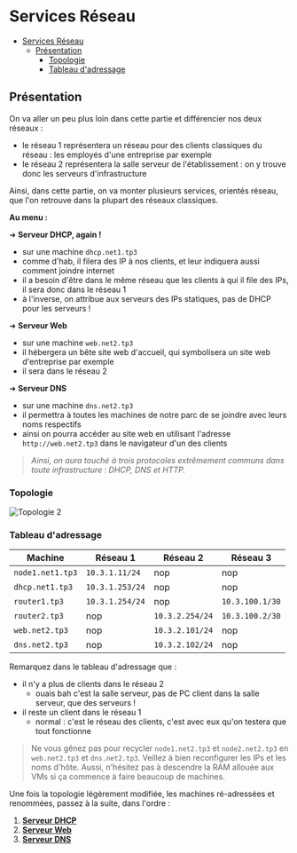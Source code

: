 # Services Réseau

- [Services Réseau](#services-réseau)
  - [Présentation](#présentation)
    - [Topologie](#topologie)
    - [Tableau d'adressage](#tableau-dadressage)

## Présentation

On va aller un peu plus loin dans cette partie et différencier nos deux réseaux :

- le réseau 1 représentera un réseau pour des clients classiques du réseau : les employés d'une entreprise par exemple
- le réseau 2 représentera la salle serveur de l'établissement : on y trouve donc les serveurs d'infrastructure

Ainsi, dans cette partie, on va monter plusieurs services, orientés réseau, que l'on retrouve dans la plupart des réseaux classiques.

**Au menu :**

➜ **Serveur DHCP, again !**

- sur une machine `dhcp.net1.tp3`
- comme d'hab, il filera des IP à nos clients, et leur indiquera aussi comment joindre internet
- il a besoin d'être dans le même réseau que les clients à qui il file des IPs, il sera donc dans le réseau 1
- à l'inverse, on attribue aux serveurs des IPs statiques, pas de DHCP pour les serveurs !

➜ **Serveur Web**

- sur une machine `web.net2.tp3`
- il hébergera un bête site web d'accueil, qui symbolisera un site web d'entreprise par exemple
- il sera dans le réseau 2

➜ **Serveur DNS**

- sur une machine `dns.net2.tp3`
- il permettra à toutes les machines de notre parc de se joindre avec leurs noms respectifs
- ainsi on pourra accéder au site web en utilisant l'adresse `http://web.net2.tp3` dans le navigateur d'un des clients

> *Ainsi, on aura touché à trois protocoles extrêmement communs dans toute infrastructure : DHCP, DNS et HTTP.*

### Topologie

![Topologie 2](./../img/topo2.png)

### Tableau d'adressage

| Machine          | Réseau 1        | Réseau 2        | Réseau 3        |
| ---------------- | --------------- | --------------- | --------------- |
| `node1.net1.tp3` | `10.3.1.11/24`  | nop             | nop             |
| `dhcp.net1.tp3`  | `10.3.1.253/24` | nop             | nop             |
| `router1.tp3`    | `10.3.1.254/24` | nop             | `10.3.100.1/30` |
| `router2.tp3`    | nop             | `10.3.2.254/24` | `10.3.100.2/30` |
| `web.net2.tp3`   | nop             | `10.3.2.101/24` | nop             |
| `dns.net2.tp3`   | nop             | `10.3.2.102/24` | nop             |

Remarquez dans le tableau d'adressage que :

- il n'y a plus de clients dans le réseau 2
  - ouais bah c'est la salle serveur, pas de PC client dans la salle serveur, que des serveurs !
- il reste un client dans le réseau 1
  - normal : c'est le réseau des clients, c'est avec eux qu'on testera que tout fonctionne

> Ne vous gênez pas pour recycler `node1.net2.tp3` et `node2.net2.tp3` en `web.net2.tp3` et `dns.net2.tp3`. Veillez à bien reconfigurer les IPs et les noms d'hôte. Aussi, n'hésitez pas à descendre la RAM allouée aux VMs si ça commence à faire beaucoup de machines.

Une fois la topologie légèrement modifiée, les machines ré-adressées et renommées, passez à la suite, dans l'ordre :

1. [**Serveur DHCP**](./dhcp.md)
2. [**Serveur Web**](./web.md)
3. [**Serveur DNS**](./dns.md)
